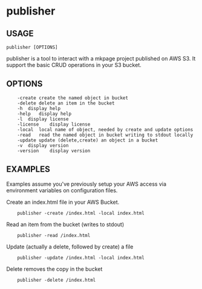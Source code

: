 
# publisher

## USAGE

    publisher [OPTIONS]

publisher is a tool to interact with a mkpage project published on AWS S3.
It support the basic CRUD operations in your S3 bucket.

## OPTIONS

```
	-create	create the named object in bucket
	-delete	delete an item in the bucket
	-h	display help
	-help	display help
	-l	display license
	-license	display license
	-local	local name of object, needed by create and update options
	-read	read the named object in bucket writing to stdout locally
	-update	update (delete,create) an object in a bucket
	-v	display version
	-version	display version
```

## EXAMPLES

Examples assume you've previously setup your AWS access via environment 
variables on configuration files.

Create an index.html file in your AWS Bucket. 

```shell
	publisher -create /index.html -local index.html
```

Read an item from the bucket (writes to stdout) 

```shell
	publisher -read /index.html
```

Update (actually a delete, followed by create) a file

```shell
	publisher -update /index.html -local index.html
```

Delete removes the copy in the bucket

```shell
    publisher -delete /index.html
```

